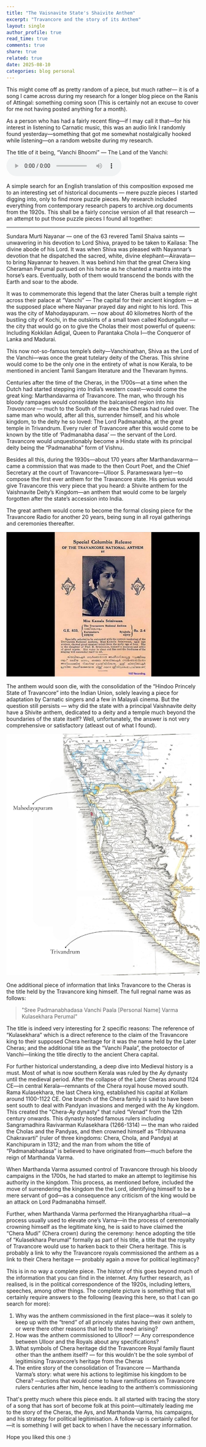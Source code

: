 ```yaml
---
title: "The Vaisnavite State's Shaivite Anthem"
excerpt: "Travancore and the story of its Anthem"
layout: single
author_profile: true
read_time: true
comments: true
share: true
related: true
date: 2025-08-10
categories: blog personal
---
```


This might come off as pretty random of a piece, but much rather— it is of a song I came across during my research for a longer blog piece on the Ranis of Attingal: something coming soon (This is certainly not an excuse to cover for me not having posted anything for a month).

   As a person who has had a fairly recent fling—if I may call it that—for his interest in listening to Carnatic music, this was an audio link I randomly found yesterday—something that got me somewhat nostalgically hooked while listening—on a random website during my research. 

The title of it being, “Vanchi Bhoomi” — The Land of the Vanchi:
<audio controls>
  <source src="/assets/audio/Vanchi_bhoomi.mp3" type="audio/mpeg">
  Your browser does not support the audio element.
</audio>

   A simple search for an English translation of this composition exposed me to an interesting set of historical documents — mere puzzle pieces I started digging into, only to find more puzzle pieces. My research included everything from contemporary research papers to archive.org documents from the 1920s. This shall be a fairly concise version of all that research — an attempt to put those puzzle pieces I found all together:

---

Sundara Murti Nayanar — one of the 63 revered Tamil Shaiva saints — unwavering in his devotion to Lord Shiva, prayed to be taken to Kailasa: The divine abode of his Lord. It was when Shiva was pleased with Nayannar’s devotion that he dispatched the sacred, white, divine elephant—Airavata—to bring Nayannar to heaven. It was behind him that the great Chera king Cheraman Perumal pursued on his horse as he chanted a mantra into the horse’s ears. Eventually, both of them would transcend the bonds with the Earth and soar to the abode. 

   It was to commemorate this legend that the later Cheras built a temple right across their palace at “Vanchi” — The capital for their ancient kingdom — at the supposed place where Nayanar prayed day and night to his lord. This was the city of Mahodayapuram. — now about 40 kilometres North of the bustling city of Kochi, in the outskirts of a small town called Kodungallur — the city that would go on to give the Cholas their most powerful of queens: Including Kokkilan Adigal, Queen to Parantaka Chola I—the Conqueror of Lanka and Madurai.

   This now not-so-famous temple’s deity—Vanchinathan, Shiva as the Lord of the Vanchi—was once the great tutelary deity of the Cheras. This shrine would come to be the only one in the entirety of what is now Kerala, to be mentioned in ancient Tamil Sangam literature and the Thevaram hymns.

   Centuries after the time of the Cheras, in the 1700s—at a time when the Dutch had started stepping into India’s western coast—would come the great king: Marthandavarma of Travancore. The man, who through his bloody rampages would consolidate the balcanised region into *his Travancore* — much to the South of the area the Cheras had ruled over. The same man who would, after all this, surrender himself, and his whole kingdom, to the deity he so loved: The Lord Padmanabha, at the great temple in Trivandrum.  Every ruler of Travancore after this would come to be known by the title of ‘Padmanabha dasa’ — the servant of the Lord. Travancore would unquestionably become a Hindu state with its principal deity being the “Padmanabha” form of Vishnu.

   Besides all this, during the 1930s—about 170 years after Marthandavarma—came a commission that was made to the then Court Poet, and the Chief Secretary at the court of Travancore—Ulloor S. Parameswara Iyer—to compose the first ever anthem for the Travancore state. His genius would give Travancore this very piece that you heard: a Shivite anthem for the Vaishnavite Deity’s Kingdom—an anthem that would come to be largely forgotten after the state’s accession into India.

   The great anthem would come to become the formal closing piece for the Travancore Radio for another 20 years, being sung in all royal gatherings and ceremonies thereafter. 

![Anthem Poster](/assets/images/poster.jpeg)

   The anthem would soon die, with the consolidation of the “Hindoo Princely State of Travancore” into the Indian Union, solely leaving a piece for adaptation by Carnatic singers and a few in Malayali cinema. But the question still persists — why did the state with a principal Vaishnavite deity have a Shivite anthem, dedicated to a deity and a temple much beyond the boundaries of the state itself? Well, unfortunately, the answer is not very comprehensive or satisfactory (atleast out of what I found).

![Map of Travancore](/assets/images/Triv.jpeg)

   One additional piece of information that links Travancore to the Cheras is the title held by the Travancore king himself. The full regnal name was as follows:
> "Sree Padmanabhadasa Vanchi Paala [Personal Name] Varma Kulasekhara Perumal"

   The title is indeed very interesting for 2 specific reasons: The reference of “Kulasekhara” which is a direct reference to the claim of the Travancore king to their supposed Chera heritage for it was the name held by the Later Cheras; and the additional title as the “Vanchi Paala”, the protoector of Vanchi—linking the title directly to the ancient Chera capital. 

   For further historical understanding, a deep dive into Medieval history is a must. Most of what is now southern Kerala was ruled by the Ay dynasty until the medieval period. After the collapse of the Later Cheras around 1124 CE—in central Kerala—remnants of the Chera royal house moved south. Rama Kulasekhara, the last Chera king, established his capital at Kollam around 1100-1122 CE. One branch of the Chera family is said to have been sent south to deal with Pandyan invasions and merged with the Ay kingdom. This created the "Chera-Ay dynasty" that ruled “Venad” from the 12th century onwards. This dynasty hosted famous rulers including Sangramadhira Ravivarman Kulasekhara (1266-1314) — the man who raided the Cholas and the Pandyas, and then crowned himself as “Tribhuvana Chakravarti” (ruler of three kingdoms: Chera, Chola, and Pandya) at Kanchipuram in 1312; and the man from whom the title of “Padmanabhadasa” is believed to have originated from—much before the reign of Marthanda Varma.

   When Marthanda Varma assumed control of Travancore through his bloody campaigns in the 1700s, he had started to make an attempt to legitimise his authority in the kingdom. This process, as mentioned before, included the move of surrendering the kingdom the the Lord, identifying himself to be a mere servant of god—as a consequence any criticism of the king would be an attack on Lord Padmanabha himself. 

   Further, when Marthanda Varma performed the Hiranyagharbha ritual—a process usually used to elevate one’s Varna—in the process of ceremonially crowning himself as the legitimate king, he is said to have claimed the “Chera Mudi” (Chera crown) during the ceremony: hence adopting the title of “Kulasekhara Perumal” formally as part of his title, a title that the royalty of Travancore would use to harken back to their Chera heritage. This is probably a link to why the Travancore royals commissioned the anthem as a link to their Chera heritage — probably again a move for political legitimacy?

   This is in no way a complete piece. The history of this goes beyond much of the information that you can find in the internet. Any further research, as I realised, is in the political correspondence of the 1920s, including letters, speeches, among other things. The complete picture is something that will certainly require answers to the following (leaving this here, so that I can go search for more):
1. Why was the anthem commissioned in the first place—was it solely to keep up with the “trend” of all princely states having their own anthem, or were there other reasons that led to the need arising?
2. How was the anthem commissioned to Ulloor? — Any correspondence between Ulloor and the Royals about any specifications?
3. What symbols of Chera heritage did the Travancore Royal family flaunt other than the anthem itself? — for this wouldn't be the sole symbol of legitimising Travancore’s heritage from the Cheras
4. The entire story of the consolidation of Travancore — Marthanda Varma’s story: what were his actions to legitimise his kingdom to be Chera? —actions that would come to have ramifications on Travancore rulers centuries after him, hence leading to the anthem’s commissioning

That's pretty much where this piece ends. It all started with tracing the story of a song that has sort of become folk at this point—ultimately leading me to the story of the Cheras, the Ays, and Marthanda Varma, his campaigns, and his strategy for political legitimisation. A follow-up is certainly called for—it is something I will get back to when I have the necessary information.

Hope you liked this one :)

